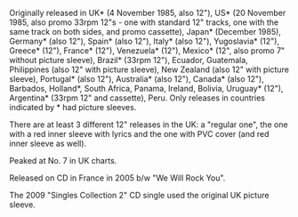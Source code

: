 Originally released in UK\* (4 November 1985, also 12"),  US\* (20 November 1985, also promo 33rpm 12"s - one with standard 12" tracks, one with the same track on both sides, and promo cassette), Japan\* (December 1985), Germany\* (also 12"), Spain\* (also 12"), Italy\* (also 12"), Yugoslavia\* (12"), Greece\* (12"), France\* (12"), Venezuela\* (12"), Mexico\* (12", also promo 7" without picture sleeve), Brazil\* (33rpm 12"), Ecuador, Guatemala, Philippines (also 12" with picture sleeve), New Zealand (also 12" with picture sleeve), Portugal\* (also 12"), Australia\* (also 12"), Canada\* (also 12"), Barbados, Holland\*, South Africa, Panama, Ireland, Bolivia,  Uruguay\* (12"), Argentina\* (33rpm 12" and cassette), Peru. Only releases in countries indicated by \* had picture sleeves. 

There are at least 3 different 12" releases in the UK: a "regular one", the one with a red inner sleeve with lyrics and the one with PVC cover (and red inner sleeve as well). 

Peaked at No. 7 in UK charts.

Released on CD in France in 2005 b/w "We Will Rock You". 

The 2009 "Singles Collection 2" CD single used the original UK picture sleeve.